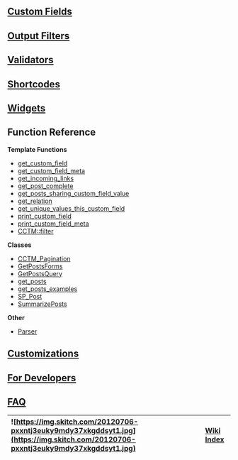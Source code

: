 ## [Custom Fields](SupportedCustomFields.md) ##

## [Output Filters](OutputFilters.md) ##

## [Validators](Validators.md) ##

## [Shortcodes](Shortcodes.md) ##

## [Widgets](Widgets.md) ##

## Function Reference ##

**Template Functions**

  * [get\_custom\_field](get_custom_field.md)
  * [get\_custom\_field\_meta](get_custom_field_meta.md)
  * [get\_incoming\_links](get_incoming_links.md)
  * [get\_post\_complete](get_post_complete.md)
  * [get\_posts\_sharing\_custom\_field\_value](get_posts_sharing_custom_field_value.md)
  * [get\_relation](get_relation.md)
  * [get\_unique\_values\_this\_custom\_field](get_unique_values_this_custom_field.md)
  * [print\_custom\_field](print_custom_field.md)
  * [print\_custom\_field\_meta](print_custom_field_meta.md)
  * [CCTM::filter](CCTM_filter.md)

**Classes**

  * [CCTM\_Pagination](CCTM_Pagination.md)
  * [GetPostsForms](GetPostsForms.md)
  * [GetPostsQuery](GetPostsQuery.md)
  * [get\_posts](get_posts.md)
  * [get\_posts\_examples](get_posts_examples.md)
  * [SP\_Post](SP_Post.md)
  * [SummarizePosts](SummarizePosts.md)

**Other**

  * [Parser](Parser.md)

## [Customizations](Customizations.md) ##

## [For Developers](DeveloperDocumentation.md) ##

## [FAQ](FAQ.md) ##

|![https://img.skitch.com/20120706-pxxntj3euky9mdy37xkgddsyt1.jpg](https://img.skitch.com/20120706-pxxntj3euky9mdy37xkgddsyt1.jpg)|[Wiki Index](http://code.google.com/p/wordpress-custom-content-type-manager/w/list)|
|:--------------------------------------------------------------------------------------------------------------------------------|:----------------------------------------------------------------------------------|